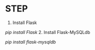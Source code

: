 # STEP
1. Install Flask

*pip install Flask*
2. Install Flask-MySQLdb

*pip install flask-mysqldb*


